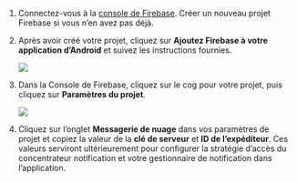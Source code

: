 

1. Connectez-vous à la [console de Firebase](https://firebase.google.com/console/). Créer un nouveau projet Firebase si vous n’en avez pas déjà.
2. Après avoir créé votre projet, cliquez sur **Ajoutez Firebase à votre application d’Android** et suivez les instructions fournies.

    ![](./media/notification-hubs-enable-firebase-cloud-messaging/notification-hubs-add-firebase-to-android-app.png)

3. Dans la Console de Firebase, cliquez sur le cog pour votre projet, puis cliquez sur **Paramètres du projet**.

    ![](./media/notification-hubs-enable-firebase-cloud-messaging/notification-hubs-firebase-console-project-settings.png)

4. Cliquez sur l’onglet **Messagerie de nuage** dans vos paramètres de projet et copiez la valeur de la **clé de serveur** et **ID de l’expéditeur**.  Ces valeurs serviront ultérieurement pour configurer la stratégie d’accès du concentrateur notification et votre gestionnaire de notification dans l’application.
  